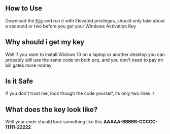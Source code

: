 ## **How to Use**
Download the [File](https://github.com/OlaYZen/Windows-Activation-Key-Grabber/releases/download/Windows/WindowsActivationKeysGrabber.bat) and run it with Elevated privileges, should only take about a secound or two before you get your Windows Activation Key

## **Why should i get my key**
Well if you want to install Widows 10 on a laptop or another desktop you can probably still use the same code on both pcs, and you don't need to pay mr bill gates more money

## **Is it Safe**
If you don't trust me, look though the code yourself, its only two lines :/

## **What does the key look like?**
Well your code should look something like this **AAAAA-BBBBB-CCCCC-11111-22222**
